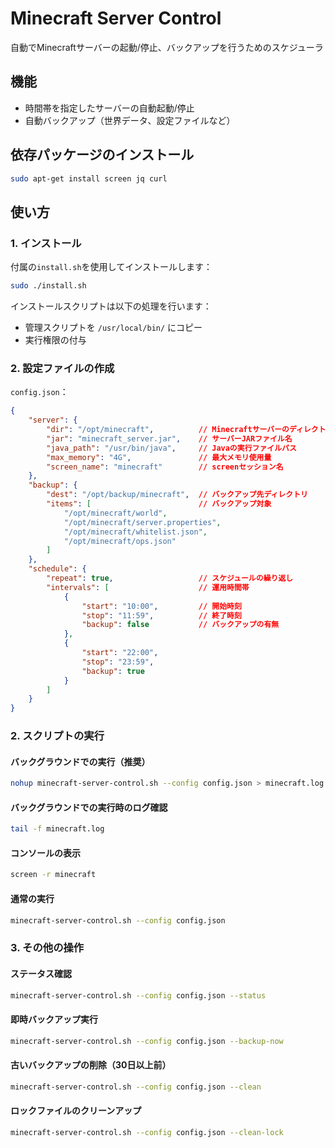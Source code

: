# Minecraft Server Control

自動でMinecraftサーバーの起動/停止、バックアップを行うためのスケジューラ


## 機能

- 時間帯を指定したサーバーの自動起動/停止
- 自動バックアップ（世界データ、設定ファイルなど）


## 依存パッケージのインストール
```bash
sudo apt-get install screen jq curl
```

## 使い方

### 1. インストール

付属の`install.sh`を使用してインストールします：

```bash
sudo ./install.sh
```

インストールスクリプトは以下の処理を行います：
- 管理スクリプトを `/usr/local/bin/` にコピー
- 実行権限の付与


### 2. 設定ファイルの作成

`config.json`：

```json
{
    "server": {
        "dir": "/opt/minecraft",          // Minecraftサーバーのディレクトリ
        "jar": "minecraft_server.jar",    // サーバーJARファイル名
        "java_path": "/usr/bin/java",     // Javaの実行ファイルパス
        "max_memory": "4G",               // 最大メモリ使用量
        "screen_name": "minecraft"        // screenセッション名
    },
    "backup": {
        "dest": "/opt/backup/minecraft",  // バックアップ先ディレクトリ
        "items": [                        // バックアップ対象
            "/opt/minecraft/world",
            "/opt/minecraft/server.properties",
            "/opt/minecraft/whitelist.json",
            "/opt/minecraft/ops.json"
        ]
    },
    "schedule": {
        "repeat": true,                   // スケジュールの繰り返し
        "intervals": [                    // 運用時間帯
            {
                "start": "10:00",         // 開始時刻
                "stop": "11:59",          // 終了時刻
                "backup": false           // バックアップの有無
            },
            {
                "start": "22:00",
                "stop": "23:59",
                "backup": true
            }
        ]
    }
}
```

### 2. スクリプトの実行

#### バックグラウンドでの実行（推奨）
``` bash
nohup minecraft-server-control.sh --config config.json > minecraft.log 2>&1 &
```

#### バックグラウンドでの実行時のログ確認
``` bash
tail -f minecraft.log
```

#### コンソールの表示
``` bash
screen -r minecraft
```

#### 通常の実行
``` bash
minecraft-server-control.sh --config config.json
```

### 3. その他の操作

#### ステータス確認
``` bash
minecraft-server-control.sh --config config.json --status
```

#### 即時バックアップ実行
``` bash
minecraft-server-control.sh --config config.json --backup-now
```

#### 古いバックアップの削除（30日以上前）
``` bash
minecraft-server-control.sh --config config.json --clean
```

#### ロックファイルのクリーンアップ
``` bash
minecraft-server-control.sh --config config.json --clean-lock
```
